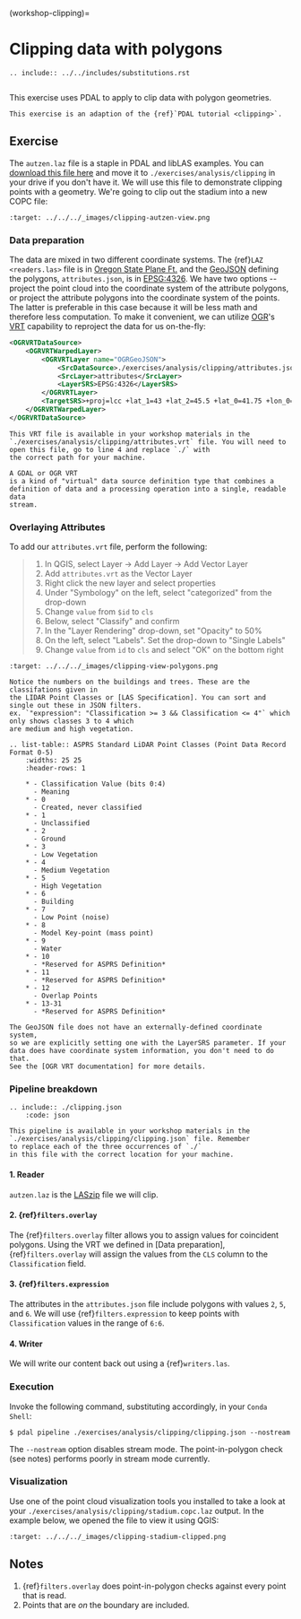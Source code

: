 (workshop-clipping)=

# Clipping data with polygons

```{eval-rst}
.. include:: ../../includes/substitutions.rst
```

```{index} Clipping, OGR, Vector
```

This exercise uses PDAL to apply to clip data with polygon geometries.

```{note}
This exercise is an adaption of the {ref}`PDAL tutorial <clipping>`.
```

## Exercise

The `autzen.laz` file is a staple in PDAL and libLAS examples. You can
[download this file here](https://github.com/PDAL/data/blob/master/autzen/autzen.laz) and move it to
`./exercises/analysis/clipping` in your drive if you don't have it. We will use
this file to demonstrate clipping points with a geometry. We're going to clip
out the stadium into a new COPC file:

```{image} ../../images/clipping-autzen-view.png
:target: ../../../_images/clipping-autzen-view.png
```

### Data preparation

The data are mixed in two different coordinate systems. The {ref}`LAZ
<readers.las>` file is in [Oregon State Plane Ft.] and the [GeoJSON] defining
the polygons, `attributes.json`, is in [EPSG:4326]. We have two options --
project the point cloud into the coordinate system of the attribute polygons,
or project the attribute polygons into the coordinate system of the points. The
latter is preferable in this case because it will be less math and therefore
less computation. To make it convenient, we can utilize [OGR]'s [VRT]
capability to reproject the data for us on-the-fly:

```xml
<OGRVRTDataSource>
    <OGRVRTWarpedLayer>
        <OGRVRTLayer name="OGRGeoJSON">
            <SrcDataSource>./exercises/analysis/clipping/attributes.json</SrcDataSource>
            <SrcLayer>attributes</SrcLayer>
            <LayerSRS>EPSG:4326</LayerSRS>
        </OGRVRTLayer>
        <TargetSRS>+proj=lcc +lat_1=43 +lat_2=45.5 +lat_0=41.75 +lon_0=-120.5 +x_0=399999.9999999999 +y_0=0 +ellps=GRS80 +units=ft +no_defs</TargetSRS>
    </OGRVRTWarpedLayer>
</OGRVRTDataSource>
```

```{note}
This VRT file is available in your workshop materials in the
`./exercises/analysis/clipping/attributes.vrt` file. You will need to
open this file, go to line 4 and replace `./` with
the correct path for your machine.

A GDAL or OGR VRT
is a kind of "virtual" data source definition type that combines a
definition of data and a processing operation into a single, readable data
stream.
```

### Overlaying Attributes

To add our `attributes.vrt` file, perform the following:

> 1. In QGIS, select Layer -> Add Layer -> Add Vector Layer
> 2. Add `attributes.vrt` as the Vector Layer
> 3. Right click the new layer and select properties
> 4. Under "Symbology" on the left, select "categorized" from the drop-down
> 5. Change `value` from `$id` to `cls`
> 6. Below, select "Classify" and confirm
> 7. In the "Layer Rendering" drop-down, set "Opacity" to 50%
> 8. On the left, select "Labels". Set the drop-down to "Single Labels"
> 9. Change `value` from `id` to `cls` and select "OK" on the bottom right

```{image} ../../images/clipping-view-polygons.png
:target: ../../../_images/clipping-view-polygons.png
```

```{note}
Notice the numbers on the buildings and trees. These are the classifations given in
the LIDAR Point Classes or [LAS Specification]. You can sort and single out these in JSON filters.
ex. `"expression": "Classification >= 3 && Classification <= 4"` which only shows classes 3 to 4 which
are medium and high vegetation.
```

```{eval-rst}
.. list-table:: ASPRS Standard LiDAR Point Classes (Point Data Record Format 0-5)
    :widths: 25 25
    :header-rows: 1

    * - Classification Value (bits 0:4)
      - Meaning
    * - 0
      - Created, never classified
    * - 1
      - Unclassified
    * - 2
      - Ground
    * - 3
      - Low Vegetation
    * - 4
      - Medium Vegetation
    * - 5
      - High Vegetation
    * - 6
      - Building
    * - 7
      - Low Point (noise)
    * - 8
      - Model Key-point (mass point)
    * - 9
      - Water
    * - 10
      - *Reserved for ASPRS Definition*
    * - 11
      - *Reserved for ASPRS Definition*
    * - 12
      - Overlap Points
    * - 13-31
      - *Reserved for ASPRS Definition*
```

```{note}
The GeoJSON file does not have an externally-defined coordinate system,
so we are explicitly setting one with the LayerSRS parameter. If your
data does have coordinate system information, you don't need to do that.
See the [OGR VRT documentation] for more details.
```

### Pipeline breakdown

```{eval-rst}
.. include:: ./clipping.json
    :code: json
```

```{note}
This pipeline is available in your workshop materials in the
`./exercises/analysis/clipping/clipping.json` file. Remember
to replace each of the three occurrences of `./`
in this file with the correct location for your machine.
```

#### 1. Reader

`autzen.laz` is the [LASzip] file we will clip.

#### 2. {ref}`filters.overlay`

The {ref}`filters.overlay` filter allows you to assign values for coincident
polygons. Using the VRT we defined in [Data preparation],
{ref}`filters.overlay` will
assign the values from the `CLS` column to the `Classification` field.

#### 3. {ref}`filters.expression`

The attributes in the `attributes.json` file include polygons with values
`2`, `5`, and `6`. We will use {ref}`filters.expression` to keep points with
`Classification` values in the range of `6:6`.

#### 4. Writer

We will write our content back out using a {ref}`writers.las`.

### Execution

Invoke the following command, substituting accordingly, in your `Conda Shell`:

```console
$ pdal pipeline ./exercises/analysis/clipping/clipping.json --nostream
```

The `--nostream` option disables stream mode. The point-in-polygon check (see
notes) performs poorly in stream mode currently.

### Visualization

Use one of the point cloud visualization tools you installed to take a look at
your `./exercises/analysis/clipping/stadium.copc.laz` output.
In the example below, we opened the file to view it using QGIS:

```{image} ../../images/clipping-stadium-clipped.png
:target: ../../../_images/clipping-stadium-clipped.png
```

## Notes

1. {ref}`filters.overlay` does point-in-polygon checks against every point
   that is read.
2. Points that are *on* the boundary are included.

[cloudcompare]: http://www.danielgm.net/cc/
[epsg:4326]: http://epsg.io/4326
[geojson]: http://geojson.org
[las specification]: https://www.asprs.org/wp-content/uploads/2019/03/LAS_1_4_r14.pdf
[laszip]: http://laszip.org
[ogr]: http://www.gdal.org
[ogr vrt documentation]: http://www.gdal.org/drv_vrt.html
[oregon state plane ft.]: http://www.oregon.gov/DAS/CIO/GEO/pages/coordination/projections/projections.aspx
[shapefiles]: https://en.wikipedia.org/wiki/Shapefile
[vrt]: http://www.gdal.org/drv_vrt.html
